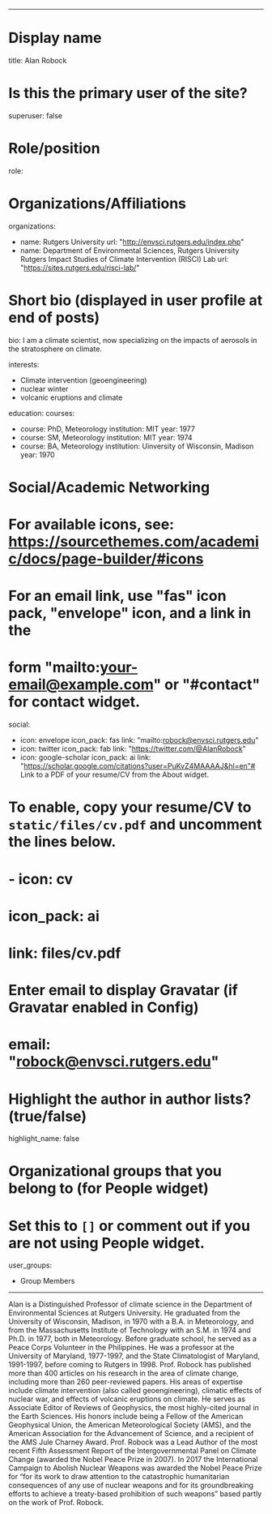 
---
# Display name
title: Alan Robock

# Is this the primary user of the site?
superuser: false

# Role/position
role:  

# Organizations/Affiliations
organizations:
- name: Rutgers University
  url: "http://envsci.rutgers.edu/index.php"
- name: Department of Environmental Sciences, Rutgers University
Rutgers Impact Studies of Climate Intervention (RISCI) Lab
  url: "https://sites.rutgers.edu/risci-lab/"
# Short bio (displayed in user profile at end of posts)
bio: I am a climate scientist, now specializing on the impacts of aerosols in the stratosphere on climate.


interests:
- Climate intervention (geoengineering) 
- nuclear winter 
- volcanic eruptions and climate 


education:
  courses:
  - course: PhD, Meteorology
    institution: MIT
    year: 1977
  - course: SM, Meteorology
    institution: MIT
    year: 1974
  - course: BA, Meteorology
    institution: Uinversity of Wisconsin, Madison
    year: 1970

# Social/Academic Networking
# For available icons, see: https://sourcethemes.com/academic/docs/page-builder/#icons
#   For an email link, use "fas" icon pack, "envelope" icon, and a link in the
#   form "mailto:your-email@example.com" or "#contact" for contact widget.
social:
- icon: envelope
  icon_pack: fas
  link: "mailto:robock@envsci.rutgers.edu"
- icon: twitter
  icon_pack: fab
  link: "https://twitter.com/@AlanRobock"
- icon: google-scholar
  icon_pack: ai
  link: "https://scholar.google.com/citations?user=PuKvZ4MAAAAJ&hl=en"# Link to a PDF of your resume/CV from the About widget.
# To enable, copy your resume/CV to `static/files/cv.pdf` and uncomment the lines below.
# - icon: cv
#   icon_pack: ai
#   link: files/cv.pdf

# Enter email to display Gravatar (if Gravatar enabled in Config)
# email: "robock@envsci.rutgers.edu"

# Highlight the author in author lists? (true/false)
highlight_name: false

# Organizational groups that you belong to (for People widget)
#   Set this to `[]` or comment out if you are not using People widget.
user_groups:
- Group Members
---

Alan is a Distinguished Professor of climate science in the Department of Environmental Sciences at Rutgers University. He graduated from the University of Wisconsin, Madison, in 1970 with a B.A. in Meteorology, and from the Massachusetts Institute of Technology with an S.M. in 1974 and Ph.D. in 1977, both in Meteorology. Before graduate school, he served as a Peace Corps Volunteer in the Philippines. He was a professor at the University of Maryland, 1977-1997, and the State Climatologist of Maryland, 1991-1997, before coming to Rutgers in 1998. Prof. Robock has published more than 400 articles on his research in the area of climate change, including more than 260 peer-reviewed papers. His areas of expertise include climate intervention (also called geoengineering), climatic effects of nuclear war, and effects of volcanic eruptions on climate. He serves as Associate Editor of Reviews of Geophysics, the most highly-cited journal in the Earth Sciences. His honors include being a Fellow of the American Geophysical Union, the American Meteorological Society (AMS), and the American Association for the Advancement of Science, and a recipient of the AMS Jule Charney Award. Prof. Robock was a Lead Author of the most recent Fifth Assessment Report of the Intergovernmental Panel on Climate Change (awarded the Nobel Peace Prize in 2007). In 2017 the International Campaign to Abolish Nuclear Weapons was awarded the Nobel Peace Prize for “for its work to draw attention to the catastrophic humanitarian consequences of any use of nuclear weapons and for its groundbreaking efforts to achieve a treaty-based prohibition of such weapons” based partly on the work of Prof. Robock.
